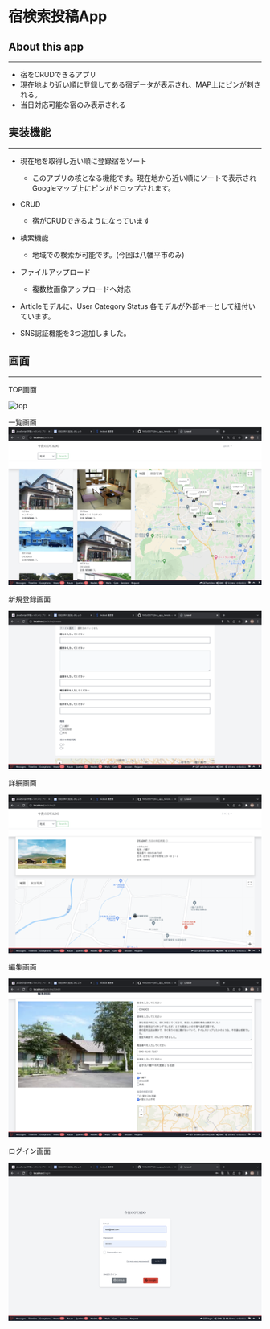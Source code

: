 
# 宿検索投稿App

## About this app
---
* 宿をCRUDできるアプリ
* 現在地より近い順に登録してある宿データが表示され、MAP上にピンが刺される。
* 当日対応可能な宿のみ表示される

## 実装機能
---
* 現在地を取得し近い順に登録宿をソート
  * このアプリの核となる機能です。現在地から近い順にソートで表示されGoogleマップ上にピンがドロップされます。

* CRUD
  * 宿がCRUDできるようになっています

* 検索機能
  * 地域での検索が可能です。(今回は八幡平市のみ)

* ファイルアップロード
   * 複数枚画像アップロードへ対応

* Articleモデルに、User Category Status 各モデルが外部キーとして紐付いています。

* SNS認証機能を3つ追加しました。

## 画面
---
TOP画面

![top](app/images/top.png)

一覧画面
![index01](app/images/index01.png)

新規登録画面

![create01](app/images/create01.png)

詳細画面

![show01](app/images/show01.png)

編集画面

![edit01](app/images/edit01.png)

ログイン画面

![login01](app/images/login01.png)



